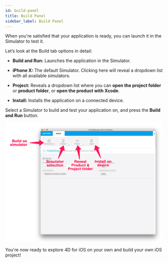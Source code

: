 ```yaml
---
id: build-panel
title: Build Panel
sidebar_label: Build Panel
---
```


When you're satisfied that your application is ready, you can launch it in the Simulator to test it.

Let’s look at the Build tab options in detail:

* <b>Build and Run:</b> Launches the application in the Simulator.

* <b>iPhone X:</b> The default Simulator. Clicking here will reveal a dropdown list with all available simulators.

* <b>Project:</b> Reveals a dropdown list where you can <b>open the project folder</b> or <b>product folder</b>, or <b>open the product with Xcode</b>.

* <b>Install:</b> Installs the application on a connected device.
 

Select a Simulator to build and test your application on, and press the <b>Build and Run</b> button.

![alt-text](assets/project-editor/Build-Tab-4D-for-iOS.png)

You're now ready to explore 4D for iOS on your own and build your own iOS project!

